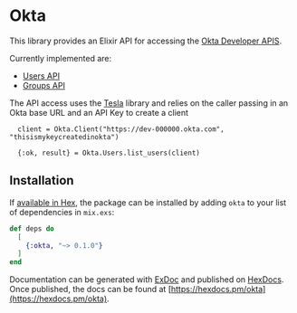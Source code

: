 # Okta

This library provides an Elixir API for accessing the [Okta Developer APIS](https://developer.okta.com/docs/reference/).

Currently implemented are:
* [Users API](https://developer.okta.com/docs/reference/api/users/)
* [Groups API](https://developer.okta.com/docs/reference/api/groups/)

The API access uses the [Tesla](https://github.com/teamon/tesla) library and relies on the caller passing in an Okta base URL and an API Key
to create a client

```
  client = Okta.Client("https://dev-000000.okta.com", "thisismykeycreatedinokta")

  {:ok, result} = Okta.Users.list_users(client)
```

## Installation

If [available in Hex](https://hex.pm/docs/publish), the package can be installed
by adding `okta` to your list of dependencies in `mix.exs`:

```elixir
def deps do
  [
    {:okta, "~> 0.1.0"}
  ]
end
```

Documentation can be generated with [ExDoc](https://github.com/elixir-lang/ex_doc)
and published on [HexDocs](https://hexdocs.pm). Once published, the docs can
be found at [https://hexdocs.pm/okta](https://hexdocs.pm/okta).

